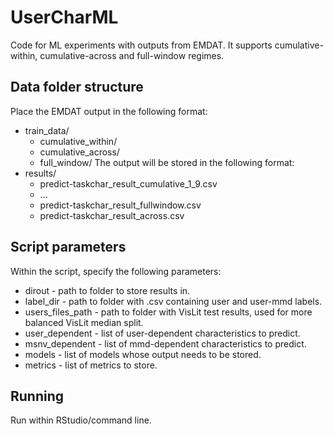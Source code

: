 # UserCharML
Code for ML experiments with outputs from EMDAT. It supports cumulative-within, cumulative-across and full-window regimes.
## Data folder structure
Place the EMDAT output in the following format:
- train_data/
  - cumulative_within/
  - cumulative_across/
  - full_window/
The output will be stored in the following format:
- results/
  - predict-taskchar_result_cumulative_1_9.csv
  - ...
  - predict-taskchar_result_fullwindow.csv
  - predict-taskchar_result_across.csv
## Script parameters
Within the script, specify the following parameters:
- dirout - path to folder to store results in.
- label_dir - path to folder with .csv containing user and user-mmd labels.
- users_files_path - path to folder with VisLit test results, used for more balanced VisLit median split.
- user_dependent - list of user-dependent characteristics to predict.
- msnv_dependent - list of mmd-dependent characteristics to predict.
- models - list of models whose output needs to be stored.
- metrics - list of metrics to store.
## Running
Run within RStudio/command line.
